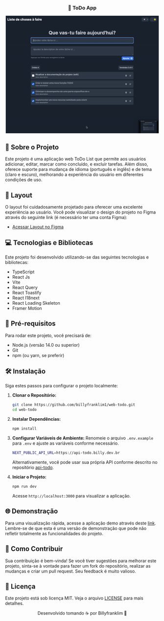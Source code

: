 <p align="center">
  <h3 align="center">📝 ToDo App</h3>
  <div align="center">
    <img src="./public/images/preview.gif" width="500px" alt="Preview do ToDo App" />
  </div>
</p>

## 📘 Sobre o Projeto

Este projeto é uma aplicação web ToDo List que permite aos usuários adicionar, editar, marcar como concluído, e excluir tarefas. Além disso, oferece suporte para mudança de idioma (português e inglês) e de tema (claro e escuro), melhorando a experiência do usuário em diferentes condições de uso.

## 🎨 Layout

O layout foi cuidadosamente projetado para oferecer uma excelente experiência ao usuário. Você pode visualizar o design do projeto no Figma através do seguinte link (é necessário ter uma conta Figma):

- [Acessar Layout no Figma](https://www.figma.com/file/WtDTc2MRDDfVwWqGyYy0OZ/TODO-APP?type=design&node-id=11%3A250&mode=design&t=9u0Ps6J9D3vLjxYA-1)

## 💻 Tecnologias e Bibliotecas

Este projeto foi desenvolvido utilizando-se das seguintes tecnologias e bibliotecas:

- TypeScript
- React Js
- Vite
- React Query
- React Toastify
- React I18next
- React Loading Skeleton
- Framer Motion

## 🚧 Pré-requisitos

Para rodar este projeto, você precisará de:

- Node.js (versão 14.0 ou superior)
- Git
- npm (ou yarn, se preferir)

## 🛠️ Instalação

Siga estes passos para configurar o projeto localmente:

1. **Clonar o Repositório:**

   ```bash
   git clone https://github.com/billyfranklim1/web-todo.git
   cd web-todo
   ```

2. **Instalar Dependências:**

   ```bash
   npm install
   ```

3. **Configurar Variáveis de Ambiente:**
   Renomeie o arquivo `.env.example` para `.env` e ajuste as variáveis conforme necessário.

   ```bash
   NEXT_PUBLIC_API_URL=https://api-todo.billy.dev.br
   ```

   Alternativamente, você pode usar sua própria API conforme descrito no repositório [api-todo](https://github.com/billyfranklim1/api-todo).

4. **Iniciar o Projeto:**
   ```bash
   npm run dev
   ```
   Acesse `http://localhost:3000` para visualizar a aplicação.

## 🌐 Demonstração

Para uma visualização rápida, acesse a aplicação demo através deste [link](https://web-todo-psi.vercel.app/). Lembre-se de que esta é uma versão de demonstração que pode não refletir totalmente as funcionalidades do projeto.

## 🤝 Como Contribuir

Sua contribuição é bem-vinda! Se você tiver sugestões para melhorar este projeto, sinta-se à vontade para fazer um fork do repositório, realizar as mudanças e criar um pull request. Seu feedback é muito valioso.

## 📜 Licença

Este projeto está sob licença MIT. Veja o arquivo [LICENSE](LICENSE) para mais detalhes.

<p align="center">Desenvolvido tomando ☕ por Billyfranklim 🚀</p>
